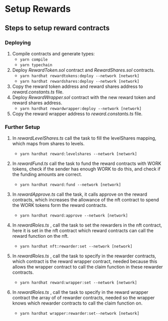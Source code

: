 # Setup Rewards

## Steps to setup reward contracts

### Deploying

1. Compile contracts and generate types:
   - `yarn compile`
   - `yarn typechain`
2. Deploy _RewardToken.sol_ contract and _RewardShares.sol_ contracts.
   - `yarn hardhat rewardtokens:deploy --network [network]`
   - `yarn hardhat rewardshares:deploy --network [network]`
3. Copy the reward token address and reward shares address to _reward.constants.ts_ file.
4. Deploy _RewardWrapper.sol_ contract with the new reward token and reward shares address.
   - `yarn hardhat rewardwrapper:deploy --network [network]`
5. Copy the reward wrapper address to _reward.constants.ts_ file.

### Further Setup

1. In _rewardLevelShares.ts_ call the task to fill the levelShares mapping, which maps from shares to levels.
   - `yarn hardhat reward:levelshares --network [network]`
2. In _rewardFund.ts_ call the task to fund the reward contracts with WORK tokens, check if the sender has enough WORK to do this, and check if the funding amounts are correct.
   - `yarn hardhat reward:fund --network [network]`
3. In _rewardApprove.ts_ call the task, it calls approve on the reward contracts, which increases the allowance of the nft contract to spend the WORK tokens form the reward contracts.

   - `yarn hardhat reward:approve --network [network]`

4. In _rewardRoles.ts_ , call the task to set the rewarders in the nft contract, here it is set in the nft contract which reward contracts can call the reward function on the nft.

   - `yarn hardhat nft:rewarder:set --network [network]`

5. In _rewardRoles.ts_ , call the task to specify in the rewarder contracts, which contract is the reward wrapper contract, needed because this allows the wrapper contract to call the claim function in these rewarder contracts.

   - `yarn hardhat reward:wrapper:set --network [network]`

6. In _rewardRoles.ts_ , call the task to specify in the reward wrapper contract the array of of rewarder contracts, needed so the wrapper knows which rewarder contracts to call the claim function on.
   - `yarn hardhat wrapper:rewarder:set--network [network]`
